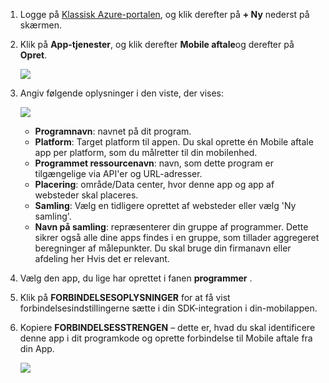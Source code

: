 1. Logge på [Klassisk Azure-portalen](https://manage.windowsazure.com), og klik derefter på **+ Ny** nederst på skærmen.

2. Klik på **App-tjenester**, og klik derefter **Mobile aftale**og derefter på **Opret**.

    ![](./media/mobile-engagement-create-app-in-portal/create-mobile-engagement-app.png)

3. Angiv følgende oplysninger i den viste, der vises:

    ![](./media/mobile-engagement-create-app-in-portal/create-azme-popup.png)

    - **Programnavn**: navnet på dit program. 
    - **Platform**: Target platform til appen. Du skal oprette én Mobile aftale app per platform, som du målretter til din mobilenhed. 
    - **Programmet ressourcenavn**: navn, som dette program er tilgængelige via API'er og URL-adresser. 
    - **Placering**: område/Data center, hvor denne app og app af websteder skal placeres.
    - **Samling**: Vælg en tidligere oprettet af websteder eller vælg 'Ny samling'.
    - **Navn på samling**: repræsenterer din gruppe af programmer. Dette sikrer også alle dine apps findes i en gruppe, som tillader aggregeret beregninger af målepunkter. Du skal bruge din firmanavn eller afdeling her Hvis det er relevant.

4. Vælg den app, du lige har oprettet i fanen **programmer** .

5. Klik på **FORBINDELSESOPLYSNINGER** for at få vist forbindelsesindstillingerne sætte i din SDK-integration i din-mobilappen.

6. Kopiere **FORBINDELSESSTRENGEN** – dette er, hvad du skal identificere denne app i dit programkode og oprette forbindelse til Mobile aftale fra din App.

    ![](./media/mobile-engagement-create-app-in-portal/app-connection-info-page.png)

